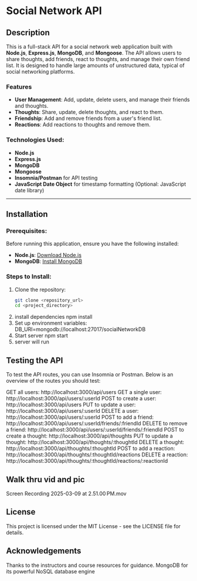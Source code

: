 # Social Network API

## Description

This is a full-stack API for a social network web application built with **Node.js**, **Express.js**, **MongoDB**, and **Mongoose**. The API allows users to share thoughts, add friends, react to thoughts, and manage their own friend list. It is designed to handle large amounts of unstructured data, typical of social networking platforms.

### Features
- **User Management**: Add, update, delete users, and manage their friends and thoughts.
- **Thoughts**: Share, update, delete thoughts, and react to them.
- **Friendship**: Add and remove friends from a user's friend list.
- **Reactions**: Add reactions to thoughts and remove them.

### Technologies Used:
- **Node.js**
- **Express.js**
- **MongoDB**
- **Mongoose**
- **Insomnia/Postman** for API testing
- **JavaScript Date Object** for timestamp formatting (Optional: JavaScript date library)

---

## Installation

### Prerequisites:
Before running this application, ensure you have the following installed:
- **Node.js**: [Download Node.js](https://nodejs.org/)
- **MongoDB**: [Install MongoDB](https://www.mongodb.com/docs/manual/installation/)

### Steps to Install:
1. Clone the repository:
   ```bash
   git clone <repository_url>
   cd <project_directory>
2. install dependencies 
    npm install
3. Set up environment variables:
    DB_URI=mongodb://localhost:27017/socialNetworkDB
4. Start server
    npm start
5. server will run

## Testing the API
To test the API routes, you can use Insomnia or Postman. Below is an overview of the routes you should test:

GET all users: http://localhost:3000/api/users
GET a single user: http://localhost:3000/api/users/:userId
POST to create a user: http://localhost:3000/api/users
PUT to update a user: http://localhost:3000/api/users/:userId
DELETE a user: http://localhost:3000/api/users/:userId
POST to add a friend: http://localhost:3000/api/users/:userId/friends/:friendId
DELETE to remove a friend: http://localhost:3000/api/users/:userId/friends/:friendId
POST to create a thought: http://localhost:3000/api/thoughts
PUT to update a thought: http://localhost:3000/api/thoughts/:thoughtId
DELETE a thought: http://localhost:3000/api/thoughts/:thoughtId
POST to add a reaction: http://localhost:3000/api/thoughts/:thoughtId/reactions
DELETE a reaction: http://localhost:3000/api/thoughts/:thoughtId/reactions/:reactionId

## Walk thru vid and pic
Screen Recording 2025-03-09 at 2.51.00 PM.mov


## License

This project is licensed under the MIT License - see the LICENSE file for details.

 ## Acknowledgements
Thanks to the instructors and course resources for guidance.
MongoDB for its powerful NoSQL database engine
